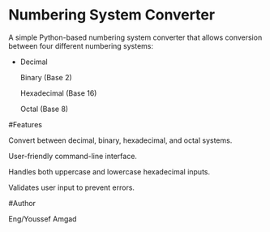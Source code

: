 <h1>Numbering System Converter</h1>

A simple Python-based numbering system converter that allows conversion between four different numbering systems:
<ul>
<li>Decimal</li>

Binary (Base 2)

Hexadecimal (Base 16)

Octal (Base 8)
</ul>


#Features

Convert between decimal, binary, hexadecimal, and octal systems.

User-friendly command-line interface.

Handles both uppercase and lowercase hexadecimal inputs.

Validates user input to prevent errors.

#Author

Eng/Youssef Amgad



